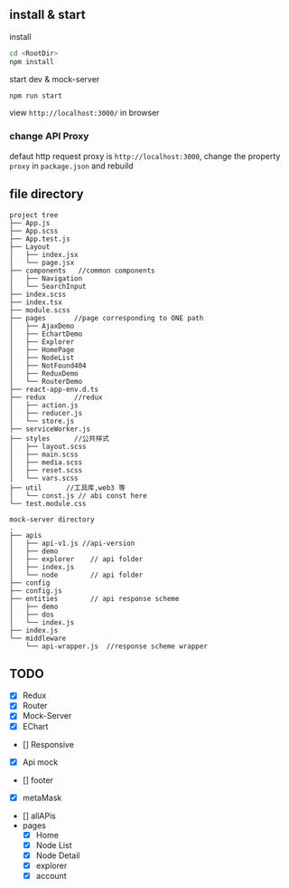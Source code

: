 ## install & start

install 
```bash
cd <RootDir>
npm install
```

start dev & mock-server
```bash
npm run start
```

view `http://localhost:3000/` in browser

### change API Proxy

defaut http request proxy is `http://localhost:3000`,
change the property `proxy` in `package.json` and rebuild

## file directory

```
project tree
├── App.js
├── App.scss
├── App.test.js
├── Layout      
│   ├── index.jsx
│   └── page.jsx
├── components   //common components
│   ├── Navigation
│   └── SearchInput
├── index.scss
├── index.tsx
├── module.scss
├── pages       //page corresponding to ONE path
│   ├── AjaxDemo
│   ├── EchartDemo
│   ├── Explorer
│   ├── HomePage
│   ├── NodeList
│   ├── NotFound404
│   ├── ReduxDemo
│   └── RouterDemo
├── react-app-env.d.ts
├── redux       //redux
│   ├── action.js
│   ├── reducer.js
│   └── store.js
├── serviceWorker.js
├── styles      //公共样式
│   ├── layout.scss
│   ├── main.scss
│   ├── media.scss
│   ├── reset.scss
│   └── vars.scss
├── util      //工具库,web3 等
│   └── const.js // abi const here
└── test.module.css
```

```
mock-server directory
.
├── apis
│   ├── api-v1.js //api-version
│   ├── demo
│   ├── explorer    // api folder
│   ├── index.js
│   └── node        // api folder
├── config
├── config.js
├── entities        // api response scheme
│   ├── demo        
│   ├── dos
│   └── index.js
├── index.js
└── middleware
    └── api-wrapper.js  //response scheme wrapper
```

## TODO
- [x] Redux
- [x] Router
- [x] Mock-Server
- [x] EChart
- [] Responsive
- [x] Api mock
- [] footer
- [x] metaMask
- [] allAPis
- pages
    - [x] Home
    - [x] Node List
    - [x] Node Detail
    - [x] explorer
    - [x] account
